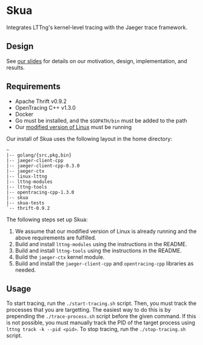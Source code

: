 # Skua
Integrates LTTng's kernel-level tracing with the Jaeger trace framework. 

## Design
See [our slides](http://math.mit.edu/research/highschool/primes/materials/2018/conf/12-4%20Sheth-Sun.pdf) for details on our motivation, design, implementation, and results. 

## Requirements
- Apache Thrift v0.9.2
- OpenTracing C++ v1.3.0
- Docker
- Go must be installed, and the `$GOPATH/bin` must be added to the path
- Our [modified version of Linux](https://github.com/SkuaTracing/linux-lttng) must be running

Our install of Skua uses the following layout in the home directory:
```
~
|-- golang/{src,pkg,bin}
|-- jaeger-client-cpp
|-- jaeger-client-cpp-0.3.0
|-- jaeger-ctx
|-- linux-lttng
|-- lttng-modules
|-- lttng-tools
|-- opentracing-cpp-1.3.0
|-- skua
|-- skua-tests
`-- thrift-0.9.2
```

The following steps set up Skua:
1. We assume that our modified version of Linux is already running and the above requirements are fulfilled. 
2. Build and install `lttng-modules` using the instructions in the README. 
3. Build and install `lttng-tools` using the instructions in the README. 
4. Build the `jaeger-ctx` kernel module. 
5. Build and install the `jaeger-client-cpp` and `opentracing-cpp` libraries as needed. 

## Usage
To start tracing, run the `./start-tracing.sh` script. Then, you must track the processes that you are targetting. The easiest way to do this is by prepending the `./trace-process.sh` script before the given command. If this is not possible, you must manually track the PID of the target process using `lttng track -k --pid <pid>`. To stop tracing, run the `./stop-tracing.sh` script. 
